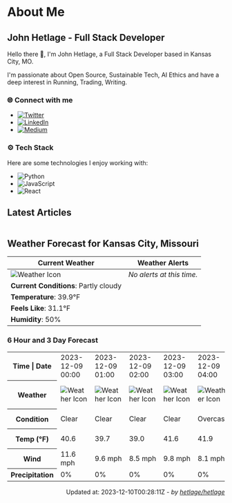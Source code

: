 # About Me

## John Hetlage - Full Stack Developer

Hello there 👋, I'm John Hetlage, a Full Stack Developer based in Kansas City, MO. 

I'm passionate about Open Source, Sustainable Tech, AI Ethics and have a deep interest in Running, Trading, Writing.

### 🌐 Connect with me
- [![Twitter](https://img.shields.io/badge/Twitter-1DA1F2?style=for-the-badge&logo=twitter&logoColor=white)](https://twitter.com/j_hetlage)
- [![LinkedIn](https://img.shields.io/badge/LinkedIn-0077B5?style=for-the-badge&logo=linkedin&logoColor=white)](https://linkedin.com/in/john-hetlage)
- [![Medium](https://img.shields.io/badge/Medium-12100E?style=for-the-badge&logo=medium&logoColor=white)](https://medium.com/@jhetlage)

### ⚙️ Tech Stack
Here are some technologies I enjoy working with:
- ![Python](https://img.shields.io/badge/-Python-05122A?style=flat&logo=Python)
- ![JavaScript](https://img.shields.io/badge/-JavaScript-05122A?style=flat&logo=JavaScript)
- ![React](https://img.shields.io/badge/-React-05122A?style=flat&logo=React)


## Latest Articles

<table>
  <tbody></tbody>
</table>


## Weather Forecast for Kansas City, Missouri

| **Current Weather** | **Weather Alerts** |
|---------------------|--------------------|
| ![Weather Icon](https://cdn.weatherapi.com/weather/64x64/night/116.png) |  _No alerts at this time._  |
| **Current Conditions**: Partly cloudy |  | 
| **Temperature**: 39.9°F |  |
| **Feels Like**: 31.1°F |  |
| **Humidity**: 50% | |

### 6 Hour and 3 Day Forecast

<table>
  <tbody>  
    <tr><th>Time | Date</th><td>2023-12-09 00:00</td><td>2023-12-09 01:00</td><td>2023-12-09 02:00</td><td>2023-12-09 03:00</td><td>2023-12-09 04:00</td><td>2023-12-09 05:00</td><td>2023-12-09</td><td>2023-12-10</td><td>2023-12-11</td></tr>
    <tr><th>Weather</th><td><img src="https://cdn.weatherapi.com/weather/64x64/night/113.png" alt="Weather Icon"></td><td><img src="https://cdn.weatherapi.com/weather/64x64/night/113.png" alt="Weather Icon"></td><td><img src="https://cdn.weatherapi.com/weather/64x64/night/113.png" alt="Weather Icon"></td><td><img src="https://cdn.weatherapi.com/weather/64x64/night/113.png" alt="Weather Icon"></td><td><img src="https://cdn.weatherapi.com/weather/64x64/night/122.png" alt="Weather Icon"></td><td><img src="https://cdn.weatherapi.com/weather/64x64/night/116.png" alt="Weather Icon"></td>
    <td><img src="https://cdn.weatherapi.com/weather/64x64/day/113.png" alt="Weather Icons"</td><td><img src="https://cdn.weatherapi.com/weather/64x64/day/116.png" alt="Weather Icons"</td><td><img src="https://cdn.weatherapi.com/weather/64x64/day/113.png" alt="Weather Icons"</td></tr>
    <tr><th>Condition</th><td>Clear</td><td>Clear</td><td>Clear</td><td>Clear</td><td>Overcast</td><td>Partly cloudy</td>
    <td>Sunny</td><td>Partly cloudy</td><td>Sunny</td></tr>
    <tr><th>Temp (°F)</th><td>40.6</td><td>39.7</td><td>39.0</td><td>41.6</td><td>41.9</td><td>41.1</td>
    <td>44.8° / 35.7°F</td><td>42.7° / 27.5°F</td><td>49.7° / 30.3°F</td></tr>
    <tr><th>Wind</th><td>11.6 mph</td><td>9.6 mph</td><td>8.5 mph</td><td>9.8 mph</td><td>8.1 mph</td><td>9.2 mph</td>
    <td>19.2 mph</td><td>14.5 mph</td><td>8.1 mph</td></tr>
    <tr><th>Precipitation</th><td>0%</td><td>0%</td><td>0%</td><td>0%</td><td>0%</td><td>0%</td>
    <td>0%</td><td>0%</td><td>0%</td></tr>
  </tbody>
</table>

<div align="right">

Updated at: 2023-12-10T00:28:11Z - *by [hetlage/hetlage](https://github.com/hetlage/hetlage)*

</div>

